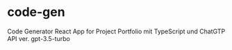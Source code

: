 # code-gen
Code Generator React App for Project Portfolio
mit TypeScript und ChatGTP API ver. gpt-3.5-turbo
